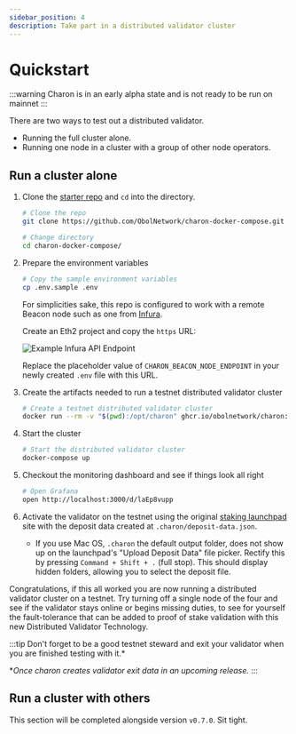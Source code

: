 ```yaml
---
sidebar_position: 4
description: Take part in a distributed validator cluster
---
```


# Quickstart

:::warning Charon is in an early alpha state and is not ready to be run on mainnet :::

There are two ways to test out a distributed validator.

* Running the full cluster alone.
* Running one node in a cluster with a group of other node operators.

## Run a cluster alone

1.  Clone the [starter repo](https://github.com/ObolNetwork/charon-docker-compose) and `cd` into the directory.

    ```sh
    # Clone the repo
    git clone https://github.com/ObolNetwork/charon-docker-compose.git

    # Change directory
    cd charon-docker-compose/
    ```
2.  Prepare the environment variables

    ```sh
    # Copy the sample environment variables
    cp .env.sample .env
    ```

    For simplicities sake, this repo is configured to work with a remote Beacon node such as one from [Infura](https://infura.io/).

    Create an Eth2 project and copy the `https` URL:

    ![Example Infura API Endpoint](https://github.com/ObolNetwork/obol-docs/blob/main/img/example-infura-details.png)

    Replace the placeholder value of `CHARON_BEACON_NODE_ENDPOINT` in your newly created `.env` file with this URL.
3.  Create the artifacts needed to run a testnet distributed validator cluster

    ```sh
    # Create a testnet distributed validator cluster
    docker run --rm -v "$(pwd):/opt/charon" ghcr.io/obolnetwork/charon:latest create cluster --cluster-dir=".charon/cluster" --withdrawal-address="0x000000000000000000000000000000000000dead"
    ```
4.  Start the cluster

    ```sh
    # Start the distributed validator cluster
    docker-compose up
    ```
5.  Checkout the monitoring dashboard and see if things look all right

    ```sh
    # Open Grafana
    open http://localhost:3000/d/laEp8vupp
    ```
6. Activate the validator on the testnet using the original [staking launchpad](https://prater.launchpad.ethereum.org/en/overview) site with the deposit data created at `.charon/deposit-data.json`.
   * If you use Mac OS, `.charon` the default output folder, does not show up on the launchpad's "Upload Deposit Data" file picker. Rectify this by pressing `Command + Shift + .` (full stop). This should display hidden folders, allowing you to select the deposit file.

Congratulations, if this all worked you are now running a distributed validator cluster on a testnet. Try turning off a single node of the four and see if the validator stays online or begins missing duties, to see for yourself the fault-tolerance that can be added to proof of stake validation with this new Distributed Validator Technology.

:::tip Don't forget to be a good testnet steward and exit your validator when you are finished testing with it.\*

\*_Once charon creates validator exit data in an upcoming release._ :::

## Run a cluster with others

This section will be completed alongside version `v0.7.0`. Sit tight.
